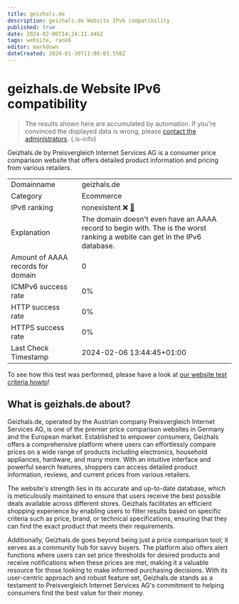 ```yaml
---
title: geizhals.de
description: geizhals.de Website IPv6 compatibility
published: true
date: 2024-02-06T14:24:21.446Z
tags: website, rank6
editor: markdown
dateCreated: 2024-01-30T11:08:03.558Z
---
```


# geizhals.de Website IPv6 compatibility

> The results shown here are accumulated by automation. If you're convinced the displayed data is wrong, please [contact the administrators](/howto/chat). 
{.is-info}

Geizhals.de by Preisvergleich Internet Services AG is a consumer price comparison website that offers detailed product information and pricing from various retailers.


|   |   |
| - | - |
| Domainname | geizhals.de
| Category | Ecommerce |
| IPv6 ranking | nonexistent :x: [🔗](/howto/ranking) |
| Explanation | The domain doesn't even have an AAAA record to begin with. The is the worst ranking a webite can get in the IPv6 database. |
| Amount of AAAA records for domain | 0 |
| ICMPv6 success rate | 0%|
| HTTP success rate | 0% |
| HTTPS success rate | 0% |
| Last Check Timestamp | 2024-02-06 13:44:45+01:00 |

To see how this test was performed, please have a look at [our website test criteria howto](/howto/testcriteria/website)!


## What is geizhals.de about?
Geizhals.de, operated by the Austrian company Preisvergleich Internet Services AG, is one of the premier price comparison websites in Germany and the European market. Established to empower consumers, Geizhals offers a comprehensive platform where users can effortlessly compare prices on a wide range of products including electronics, household appliances, hardware, and many more. With an intuitive interface and powerful search features, shoppers can access detailed product information, reviews, and current prices from various retailers.

The website's strength lies in its accurate and up-to-date database, which is meticulously maintained to ensure that users receive the best possible deals available across different stores. Geizhals facilitates an efficient shopping experience by enabling users to filter results based on specific criteria such as price, brand, or technical specifications, ensuring that they can find the exact product that meets their requirements.

Additionally, Geizhals.de goes beyond being just a price comparison tool; it serves as a community hub for savvy buyers. The platform also offers alert functions where users can set price thresholds for desired products and receive notifications when these prices are met, making it a valuable resource for those looking to make informed purchasing decisions. With its user-centric approach and robust feature set, Geizhals.de stands as a testament to Preisvergleich Internet Services AG's commitment to helping consumers find the best value for their money.


